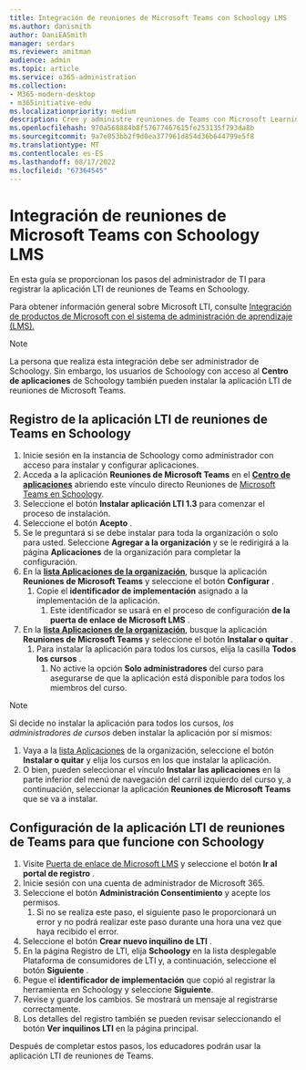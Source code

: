 ```yaml
---
title: Integración de reuniones de Microsoft Teams con Schoology LMS
ms.author: danismith
author: DaniEASmith
manager: serdars
ms.reviewer: amitman
audience: admin
ms.topic: article
ms.service: o365-administration
ms.collection:
- M365-modern-desktop
- m365initiative-edu
ms.localizationpriority: medium
description: Cree y administre reuniones de Teams con Microsoft Learning Tools Interoperability (LTI) para Schoology LMS.
ms.openlocfilehash: 970a568884b8f57677467615fe253135f793da8b
ms.sourcegitcommit: 9a7e853bb2f9d0ea377961d854d36b644799e5f8
ms.translationtype: MT
ms.contentlocale: es-ES
ms.lasthandoff: 08/17/2022
ms.locfileid: "67364545"
---
```

# <a name="integrate-microsoft-teams-meetings-with-schoology-lms"></a>Integración de reuniones de Microsoft Teams con Schoology LMS

En esta guía se proporcionan los pasos del administrador de TI para registrar la aplicación LTI de reuniones de Teams en Schoology.

Para obtener información general sobre Microsoft LTI, consulte [Integración de productos de Microsoft con el sistema de administración de aprendizaje (LMS).](index.md)

> [!NOTE]
> La persona que realiza esta integración debe ser administrador de Schoology. Sin embargo, los usuarios de Schoology con acceso al **Centro de aplicaciones** de Schoology también pueden instalar la aplicación LTI de reuniones de Microsoft Teams.

## <a name="register-the-teams-meetings-lti-app-in-schoology"></a>Registro de la aplicación LTI de reuniones de Teams en Schoology

1. Inicie sesión en la instancia de Schoology como administrador con acceso para instalar y configurar aplicaciones.
1. Acceda a la aplicación **Reuniones de Microsoft Teams** en el [**Centro de aplicaciones**](https://app.schoology.com/apps) abriendo este vínculo directo Reuniones de [Microsoft Teams en Schoology](https://app.schoology.com/apps/profile/6017478062).
1. Seleccione el botón **Instalar aplicación LTI 1.3** para comenzar el proceso de instalación.
1. Seleccione el botón **Acepto** .
1. Se le preguntará si se debe instalar para toda la organización o solo para usted. Seleccione **Agregar a la organización** y se le redirigirá a la página **Aplicaciones** de la organización para completar la configuración.
1. En la [**lista Aplicaciones de la organización**](https://app.schoology.com/apps/school_apps), busque la aplicación **Reuniones de Microsoft Teams** y seleccione el botón **Configurar** .
    1. Copie el **identificador de implementación** asignado a la implementación de la aplicación.
        1. Este identificador se usará en el proceso de configuración **de la puerta de enlace de Microsoft LMS** .
1. En la [**lista Aplicaciones de la organización**](https://app.schoology.com/apps/school_apps), busque la aplicación **Reuniones de Microsoft Teams** y seleccione el botón **Instalar o quitar** .
    1. Para instalar la aplicación para todos los cursos, elija la casilla **Todos los cursos** .
        1. No active la opción **Solo administradores** del curso para asegurarse de que la aplicación está disponible para todos los miembros del curso.

> [!NOTE]
> Si decide no instalar la aplicación para todos los cursos, *los administradores de cursos* deben instalar la aplicación por sí mismos:
>
> 1. Vaya a la [lista Aplicaciones](https://app.schoology.com/apps/school_apps) de la organización, seleccione el botón **Instalar o quitar** y elija los cursos en los que instalar la aplicación.
> 1. O bien, pueden seleccionar el vínculo **Instalar las aplicaciones** en la parte inferior del menú de navegación del carril izquierdo del curso y, a continuación, seleccionar la aplicación **Reuniones de Microsoft Teams** que se va a instalar.

## <a name="configure-the-teams-meetings-lti-app-to-work-with-schoology"></a>Configuración de la aplicación LTI de reuniones de Teams para que funcione con Schoology

1. Visite [Puerta de enlace de Microsoft LMS](https://lti.microsoft.com/) y seleccione el botón **Ir al portal de registro** .
1. Inicie sesión con una cuenta de administrador de Microsoft 365.
1. Seleccione el botón **Administración Consentimiento** y acepte los permisos.
    1. Si no se realiza este paso, el siguiente paso le proporcionará un error y no podrá realizar este paso durante una hora una vez que haya recibido el error.
1. Seleccione el botón **Crear nuevo inquilino de LTI** .
1. En la página Registro de LTI, elija **Schoology** en la lista desplegable Plataforma de consumidores de LTI y, a continuación, seleccione el botón **Siguiente** .
1. Pegue el **identificador de implementación** que copió al registrar la herramienta en Schoology y seleccione **Siguiente**.
1. Revise y guarde los cambios. Se mostrará un mensaje al registrarse correctamente.
1. Los detalles del registro también se pueden revisar seleccionando el botón **Ver inquilinos LTI** en la página principal.

Después de completar estos pasos, los educadores podrán usar la aplicación LTI de reuniones de Teams.
